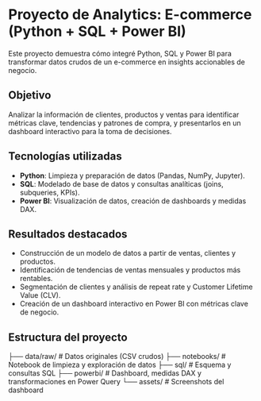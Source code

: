 # Proyecto de Analytics: E-commerce (Python + SQL + Power BI)

Este proyecto demuestra cómo integré Python, SQL y Power BI para transformar datos crudos de un e-commerce en insights accionables de negocio.

## Objetivo

Analizar la información de clientes, productos y ventas para identificar métricas clave, tendencias y patrones de compra, y presentarlos en un dashboard interactivo para la toma de decisiones.

## Tecnologías utilizadas

- **Python**: Limpieza y preparación de datos (Pandas, NumPy, Jupyter).
- **SQL**: Modelado de base de datos y consultas analíticas (joins, subqueries, KPIs).
- **Power BI**: Visualización de datos, creación de dashboards y medidas DAX.

## Resultados destacados

- Construcción de un modelo de datos a partir de ventas, clientes y productos.
- Identificación de tendencias de ventas mensuales y productos más rentables.
- Segmentación de clientes y análisis de repeat rate y Customer Lifetime Value (CLV).
- Creación de un dashboard interactivo en Power BI con métricas clave de negocio.

## Estructura del proyecto

├── data/raw/ # Datos originales (CSV crudos)
├── notebooks/ # Notebook de limpieza y exploración de datos
├── sql/ # Esquema y consultas SQL
├── powerbi/ # Dashboard, medidas DAX y transformaciones en Power Query
└── assets/ # Screenshots del dashboard
